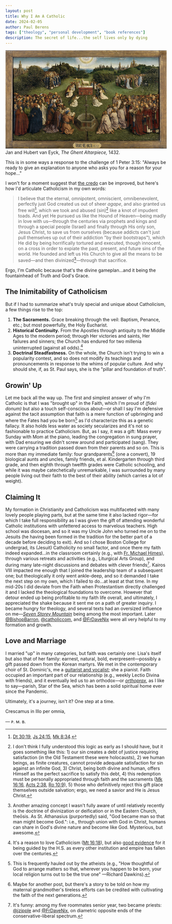 ```yaml
---
layout: post
title: Why I Am A Catholic
date: 2024-02-05
author:	Paul Berens
tags: ["theology", "personal development", "book references"]
description: The secret of life...the self lives only by dying
---
```

![The Ghent Altarpiece (1432)](/assets/og/post_the-ghent-altarpiece.png)
<span class="muted small">Jan and Hubert van Eyck, *The Ghent Altarpiece,* 1432.</span>

This is in some ways a response to the challenge of 1 Peter 3:15: "Always be ready to give an explanation to anyone who asks you for a reason for your hope..."

I won't for a moment suggest that [the credo](/prayers/symbolum-apostolorum/) can be improved, but here's how I'd articulate Catholicism in my own words:

> I believe that the eternal, omnipotent, omniscient, omnibenevolent, perfectly just God created us out of sheer *agape*, and also granted us free will[^1], which we took and abused (sin)[^2] like a knot of impudent toads. And yet He pursued us like the Hound of Heaven—being madly in love with us—through the centuries via prophets and kings and through a special people (Israel) and finally through His only son, Jesus Christ, to save us from ourselves (because addicts can't just pull themselves up out of their addiction "by their bootstraps"), which He did by being horrifically tortured and executed, though innocent, on a cross in order to expiate the past, present, and future sins of the world. He founded and left us His Church to give all the means to be saved—and then divinized[^3]—through that sacrifice.

[^1]: [Dt 30:19](https://bible.usccb.org/bible/deuteronomy/30?19), [Js 24:15](https://bible.usccb.org/bible/joshua/24?15), [Mk 8:34](https://bible.usccb.org/bible/mark/8?34).

[^2]: I don't think I fully understood this logic as early as I should have, but it goes something like this: 1) our sin creates a debt of justice requiring satisfaction (in the Old Testament these were holocausts), 2) we human beings, as finite creatures, cannot provide adequate satisfaction for sin against an infinite God, 3) Christ, being both divine and human, offers Himself as the perfect sacrifice to satisfy this debt, 4) this redemption must be personally appropriated through faith and the sacraments ([Mk 16:16](https://bible.usccb.org/bible/mark/16?16), [Acts 2:38](https://bible.usccb.org/bible/acts/2?38), [Ro 10:9](https://bible.usccb.org/bible/romans/10?9)), 5) those who definitively reject this gift place themselves outside salvation; ergo, we need a savior and He is Jesus Christ.

[^3]: Another amazing concept I wasn't fully aware of until relatively recently is the doctrine of divinization or deification or in the Eastern Church, theōsis. As St. Athanasius (purportedly) said, "God became man so that man might become God.": i.e., through union with God in Christ, humans can share in God's divine nature and become like God. Mysterious, but awesome.

Ergo, I'm Catholic because that's the divine gameplan...and it being the fountainhead of Truth and God's Grace.

## The Inimitability of Catholicism

But if I had to summarize what's truly special and unique about Catholicism, a few things rise to the top:
1. **The Sacraments.** Grace breaking through the veil: Baptism, Penance, etc.; but most powerfully, the Holy Eucharist.
2. **Historical Continuity.** From the Apostles through antiquity to the Middle Ages to the modern period; through Her victories and saints, Her failures and sinners; the Church has endured for two millenia uninterrupted (against all odds).[^4]
3. **Doctrinal Steadfastness.** On the whole, the Church isn't trying to win a popularity contest, and so does not modify its teachings and pronouncements in response to the whims of popular culture. And why should she, if, as St. Paul says, she is the "pillar and foundation of truth".

[^4]: It's a reason to love Catholicism ([Mt 16:18](https://bible.usccb.org/bible/matthew/16?18)), but also [good evidence](/apologia/) for it being guided by the H.S. as every other institution and empire has fallen over the centuries.

## Growin' Up
Let me back all the way up. The first and simplest answer of why I'm Catholic is that I was "brought up" in the Faith, which I'm proud of *(fidei donum)* but also a touch self-conscious about—or shall I say I'm defensive against the tacit assumption that faith is a mere function of upbringing and where the Fates had you be born[^5] as I'd characterize this as a genetic fallacy. It also holds less water as society secularizes and it's not so fashionable to practice Catholicism. But, as I say, it was a gift: Mass every Sunday with Mom at the piano, leading the congregation in sung prayer, with Dad ensuring we didn't screw around and participated (sang). They were carrying a tradition passed down from their parents and so on. This is more than my immediate family: four grandparents[^6] (one a convert), 19 biological aunts and uncles, family friends, et al. Kindergarten through third grade, and then eighth through twelfth grades were Catholic schooling, and while it was maybe catechetically unremarkable, I was surrounded by many people living out their faith to the best of their ability (which carries a lot of weight).
 
[^5]: This is frequently hauled out by the atheists (e.g., "How thoughtful of God to arrange matters so that, wherever you happen to be born, your local religion turns out to be the true one" —Richard Dawkins).
[^6]: Maybe for another post, but there's a story to be told on how my maternal grandmother's tireless efforts can be credited with cultivating the faith of the next generations.

## Claiming It
My formation in Christianity and Catholicism was multifaceted with many lovely people playing parts, but at the same time it also lacked rigor—for which I take full responsibility as I was given the gift of attending wonderful Catholic institutions with unfettered access to marvelous teachers. High school was diocesan, and so it was my Uncle John who turned me on to the Jesuits (he having been formed in the tradition for the better part of a decade before deciding to exit). And so I chose Boston College for undergrad, its (Jesuit) Catholicity no small factor, and once there my faith indeed expanded...in the classroom certainly (e.g., with [Fr. Michael Himes](/frhimes.html)), through various retreats and activities (e.g., Liturgical Arts Group), and during many late-night discussions and debates with clever friends[^7]. Kairos VIII impacted me enough that I joined the leadership team of a subsequent one; but theologically it only went ankle-deep, and so it demanded I take the next step on my own, which I failed to do...at least at that time. In my mid-20s I did deviate from the Faith when Protestantism directly challenged it and I lacked the theological foundations to overcome. However that detour ended up being profitable to my faith life overall, and ultimately, I appreciated the shake because it sent me on a path of greater inquiry. I became hungry for theology, and several texts had an oversized influence on me—[*Seven Storey Mountain*](/books/seven-storey-mountain/) being among the most important. Later [@BishopBarron](https://x.com/BishopBarron), [@catholiccom](https://x.com/catholiccom), and [@FrDaveNix](https://x.com/FrDaveNix) were all very helpful to my formation and growth.

[^7]: It's funny: among my five roommates senior year, two became priests: [@jzipple](https://x.com/jzipple) and [@FrDaveNix](https://x.com/FrDaveNix), on diametric opposite ends of the conservative-liberal spectrum.

## Love and Marriage
I married "up" in many categories, but faith was certainly one: Lisa's itself but also that of her family: earnest, natural, bold, everpresent—possibly a gift passed down from the Korean martyrs. We met in the contemporary choir of St. Dominic's, me a [guitarist and vocalist](/musical-odyssey/); she a pianist. Faith occupied an important part of our relationship (e.g., weekly Lectio Divina with friends), and it eventually led us to an orthodox—or [*orthoprax*](/orthopraxy.html), as I like to say—parish, Star of the Sea, which has been a solid spiritual home ever since the Pandemic.

Ultimately, it's a journey, isn't it? One step at a time.

Crescamus in Illo per omnia,

— ᴘ. ᴍ. ʙ.